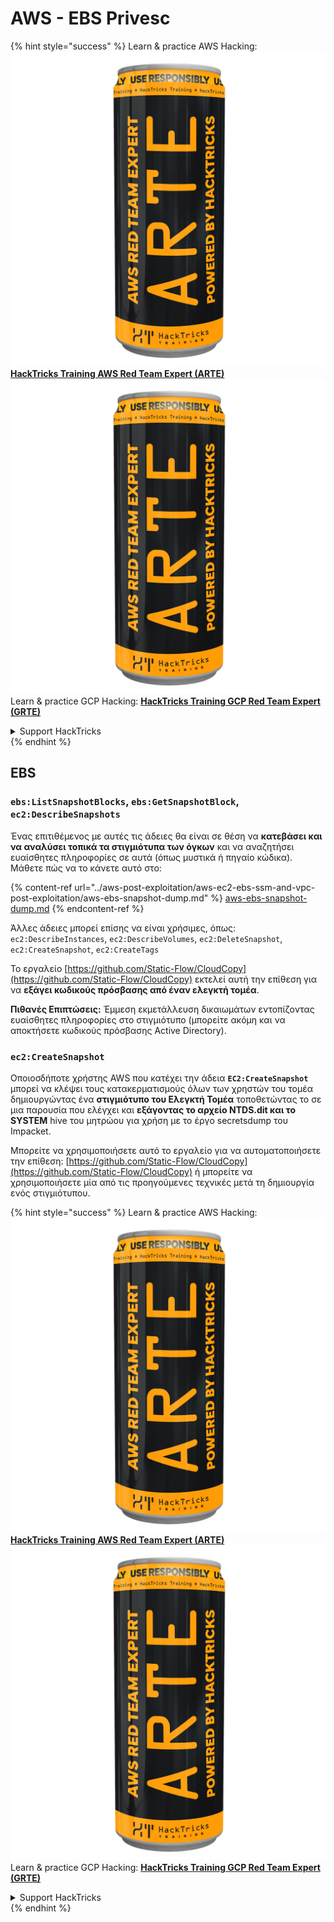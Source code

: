 # AWS - EBS Privesc

{% hint style="success" %}
Learn & practice AWS Hacking:<img src="../../../.gitbook/assets/image (1) (1) (1).png" alt="" data-size="line">[**HackTricks Training AWS Red Team Expert (ARTE)**](https://training.hacktricks.xyz/courses/arte)<img src="../../../.gitbook/assets/image (1) (1) (1).png" alt="" data-size="line">\
Learn & practice GCP Hacking: <img src="../../../.gitbook/assets/image (2).png" alt="" data-size="line">[**HackTricks Training GCP Red Team Expert (GRTE)**<img src="../../../.gitbook/assets/image (2).png" alt="" data-size="line">](https://training.hacktricks.xyz/courses/grte)

<details>

<summary>Support HackTricks</summary>

* Check the [**subscription plans**](https://github.com/sponsors/carlospolop)!
* **Join the** 💬 [**Discord group**](https://discord.gg/hRep4RUj7f) or the [**telegram group**](https://t.me/peass) or **follow** us on **Twitter** 🐦 [**@hacktricks\_live**](https://twitter.com/hacktricks_live)**.**
* **Share hacking tricks by submitting PRs to the** [**HackTricks**](https://github.com/carlospolop/hacktricks) and [**HackTricks Cloud**](https://github.com/carlospolop/hacktricks-cloud) github repos.

</details>
{% endhint %}

## EBS

### `ebs:ListSnapshotBlocks`, `ebs:GetSnapshotBlock`, `ec2:DescribeSnapshots`

Ένας επιτιθέμενος με αυτές τις άδειες θα είναι σε θέση να **κατεβάσει και να αναλύσει τοπικά τα στιγμιότυπα των όγκων** και να αναζητήσει ευαίσθητες πληροφορίες σε αυτά (όπως μυστικά ή πηγαίο κώδικα). Μάθετε πώς να το κάνετε αυτό στο:

{% content-ref url="../aws-post-exploitation/aws-ec2-ebs-ssm-and-vpc-post-exploitation/aws-ebs-snapshot-dump.md" %}
[aws-ebs-snapshot-dump.md](../aws-post-exploitation/aws-ec2-ebs-ssm-and-vpc-post-exploitation/aws-ebs-snapshot-dump.md)
{% endcontent-ref %}

Άλλες άδειες μπορεί επίσης να είναι χρήσιμες, όπως: `ec2:DescribeInstances`, `ec2:DescribeVolumes`, `ec2:DeleteSnapshot`, `ec2:CreateSnapshot`, `ec2:CreateTags`

Το εργαλείο [https://github.com/Static-Flow/CloudCopy](https://github.com/Static-Flow/CloudCopy) εκτελεί αυτή την επίθεση για να **εξάγει κωδικούς πρόσβασης από έναν ελεγκτή τομέα**.

**Πιθανές Επιπτώσεις:** Έμμεση εκμετάλλευση δικαιωμάτων εντοπίζοντας ευαίσθητες πληροφορίες στο στιγμιότυπο (μπορείτε ακόμη και να αποκτήσετε κωδικούς πρόσβασης Active Directory).

### **`ec2:CreateSnapshot`**

Οποιοσδήποτε χρήστης AWS που κατέχει την άδεια **`EC2:CreateSnapshot`** μπορεί να κλέψει τους κατακερματισμούς όλων των χρηστών του τομέα δημιουργώντας ένα **στιγμιότυπο του Ελεγκτή Τομέα** τοποθετώντας το σε μια παρουσία που ελέγχει και **εξάγοντας το αρχείο NTDS.dit και το SYSTEM** hive του μητρώου για χρήση με το έργο secretsdump του Impacket.

Μπορείτε να χρησιμοποιήσετε αυτό το εργαλείο για να αυτοματοποιήσετε την επίθεση: [https://github.com/Static-Flow/CloudCopy](https://github.com/Static-Flow/CloudCopy) ή μπορείτε να χρησιμοποιήσετε μία από τις προηγούμενες τεχνικές μετά τη δημιουργία ενός στιγμιότυπου.

{% hint style="success" %}
Learn & practice AWS Hacking:<img src="../../../.gitbook/assets/image (1) (1) (1).png" alt="" data-size="line">[**HackTricks Training AWS Red Team Expert (ARTE)**](https://training.hacktricks.xyz/courses/arte)<img src="../../../.gitbook/assets/image (1) (1) (1).png" alt="" data-size="line">\
Learn & practice GCP Hacking: <img src="../../../.gitbook/assets/image (2).png" alt="" data-size="line">[**HackTricks Training GCP Red Team Expert (GRTE)**<img src="../../../.gitbook/assets/image (2).png" alt="" data-size="line">](https://training.hacktricks.xyz/courses/grte)

<details>

<summary>Support HackTricks</summary>

* Check the [**subscription plans**](https://github.com/sponsors/carlospolop)!
* **Join the** 💬 [**Discord group**](https://discord.gg/hRep4RUj7f) or the [**telegram group**](https://t.me/peass) or **follow** us on **Twitter** 🐦 [**@hacktricks\_live**](https://twitter.com/hacktricks_live)**.**
* **Share hacking tricks by submitting PRs to the** [**HackTricks**](https://github.com/carlospolop/hacktricks) and [**HackTricks Cloud**](https://github.com/carlospolop/hacktricks-cloud) github repos.

</details>
{% endhint %}

